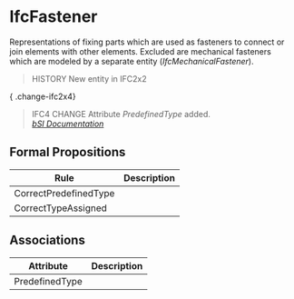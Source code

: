 IfcFastener
===========
Representations of fixing parts which are used as fasteners to connect or join
elements with other elements. Excluded are mechanical fasteners which are
modeled by a separate entity (_IfcMechanicalFastener_).  
  
> HISTORY  New entity in IFC2x2  
  
{ .change-ifc2x4}  
> IFC4 CHANGE  Attribute _PredefinedType_ added.  
[ _bSI
Documentation_](https://standards.buildingsmart.org/IFC/DEV/IFC4_2/FINAL/HTML/schema/ifcsharedcomponentelements/lexical/ifcfastener.htm)


Formal Propositions
-------------------
| Rule                  | Description   |
|-----------------------|---------------|
| CorrectPredefinedType |               |
| CorrectTypeAssigned   |               |

Associations
------------
| Attribute      | Description   |
|----------------|---------------|
| PredefinedType |               |

